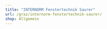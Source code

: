 ```yaml
---
title: "INTERNORM Fenstertechnik Saurer"
url: /graz/internorm-fenstertechnik-saurer/
shop: Allgemein
---
```

